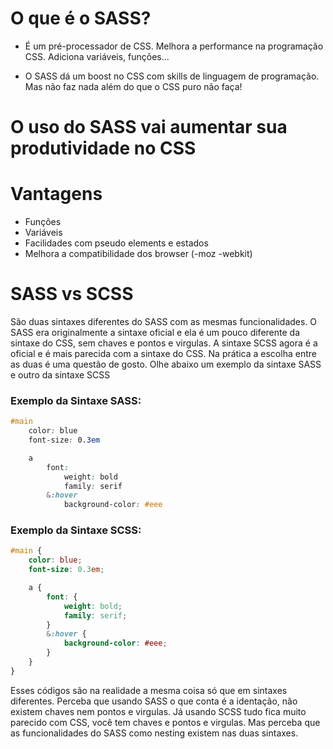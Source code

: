 # O que é o SASS?
  * É um pré-processador de CSS. Melhora a performance na programação CSS. Adiciona variáveis, funções...

  * O SASS dá um boost no CSS com skills de linguagem de programação. Mas não faz nada além do que o CSS puro não faça!

# O uso do SASS vai aumentar sua produtividade no CSS

# Vantagens
  * Funções
  * Variáveis
  * Facilidades com pseudo elements e estados
  * Melhora a compatibilidade dos browser (-moz -webkit)

# SASS vs SCSS
São duas sintaxes diferentes do SASS com as mesmas funcionalidades. O SASS era originalmente a sintaxe oficial e ela é um pouco diferente da sintaxe do CSS, sem chaves e pontos e virgulas. A sintaxe SCSS agora é a oficial e é mais parecida com a sintaxe do CSS. Na prática a escolha entre as duas é uma questão de gosto. Olhe abaixo um exemplo da sintaxe SASS e outro da sintaxe SCSS

### Exemplo da Sintaxe SASS:
```scss (sass)
#main
    color: blue
    font-size: 0.3em

    a
        font:
            weight: bold
            family: serif
        &:hover
            background-color: #eee
```

### Exemplo da Sintaxe SCSS:
```scss
#main {
    color: blue;
    font-size: 0.3em;

    a {
        font: {
            weight: bold;
            family: serif;
        }
        &:hover {
            background-color: #eee;
        }
    }
}
```

Esses códigos são na realidade a mesma coisa só que em sintaxes diferentes. Perceba que usando SASS o que conta é a identação, não existem chaves nem pontos e virgulas. Já usando SCSS tudo fica muito parecido com CSS, você tem chaves e pontos e virgulas. Mas perceba que as funcionalidades do SASS como nesting existem nas duas sintaxes.
